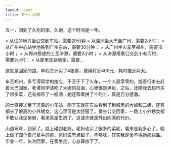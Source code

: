 ```yaml
---
layout: post
title: 五一，回家   
---
```


五一，回到了久别的家。久别，这个时间是一年。

× 从住的地方坐公交到车站，需要20分钟
× 从深圳坐大巴至广州，需要2小时；
× 从广州中心站坐地铁到广州东站，需要30分钟；
× 从广州坐火车至郑州，需要16小时；
× 从郑州搭成的士至济源，需要2小时；
× 从济源搭乘公交到小有河村，需要2小时；
× 从那里走路到家，需要...

这就是回家的路，单程总计买了4张票，费用将近400元，耗时接近两天。

车至郑州，多亏谭同学的接应，不至于下了火车，一个人孤零零的，提着行李去赶着大巴回家。老谭同学请吃了大碗的拉面，心里很是满足，之后，还陪我去超市买了很多菜，还有捎带了一瓶酒；她还帮着拼了个的士，真是万分感激。

的士直接送至了济源的小车站，刚下车就在车站看到了到城里的大娘和二姐，还有都长了很高的小外甥女。这心里可是太舒服了。乘坐公交回家，一路上小外甥女都不敢认我这舅舅，看来真是生疏了，这或许就是外出闯荡的代价。

山道弯弯，到家了。路上碰到老妈，老妈也买了很多的菜呢，看来是我多心了。晚上做了四个自己拿手的菜，爸妈说有点甜了，不够味，其实我是舍不得她那些盐。毕业一年，头次回家，在家坐定，心总算放下了。